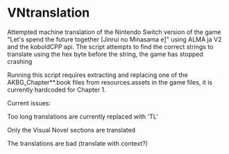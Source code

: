# VNtranslation
Attempted machine translation of the Nintendo Switch version of the game "Let's spend the future together [Jinrui no Minasama e]" using ALMA ja V2 and the koboldCPP api.
The script attempts to find the correct strings to translate using the hex byte before the string, the game has stopped crashing

Running this script requires extracting and replacing one of the AKBG_Chapter**.book files from resources.assets in the game files, it is currently hardcoded for Chapter 1.

Current issues:

Too long translations are currently replaced with 'TL'

Only the Visual Novel sections are translated

The translations are bad (translate with context?)